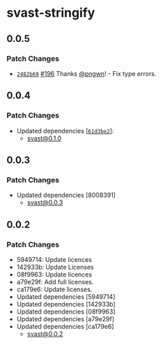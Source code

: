 # svast-stringify

## 0.0.5

### Patch Changes

- [`2482b69`](https://github.com/pngwn/MDsveX/commit/2482b692b335810aaa42e2ea8957b4b675360866) [#196](https://github.com/pngwn/MDsveX/pull/196) Thanks [@pngwn](https://github.com/pngwn)! - Fix type errors.

## 0.0.4

### Patch Changes

- Updated dependencies [[`61d3be2`](https://github.com/pngwn/MDsveX/commit/61d3be2606c01efb2a786d53eef381a005beced1)]:
  - svast@0.1.0

## 0.0.3

### Patch Changes

- Updated dependencies [8008391]
  - svast@0.0.3

## 0.0.2

### Patch Changes

- 5949714: Update licences
- 142933b: Update Licenses
- 08f9963: Update licences
- a79e29f: Add full licenses.
- ca179e6: Update licenses.
- Updated dependencies [5949714]
- Updated dependencies [142933b]
- Updated dependencies [08f9963]
- Updated dependencies [a79e29f]
- Updated dependencies [ca179e6]
  - svast@0.0.2
